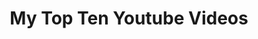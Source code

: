 ---
ee_id: '46'
site: '1'
type: '2'
url: 2008-078-my-top-ten-youtube-videos
title: My Top Ten Youtube Videos
year: '2008'
display_year: '2008'
medium: Webpage
dims: ''
pitch: Youtube videos to be permanently embedded in a non maintained web-page.
ps: ''
live_url: https://webrecorder.io/cory_arcangel/my-top-ten-youtube-videos
related: ''
youtube: ''
related_code: ''
imgs: 2008_078_My_Top_Ten_Youtube_Videos_Screenshot_Database_IH.jpg
subheading: ''
download: ''
add_credit: ''
commission: ''
layout: things-i-made
---